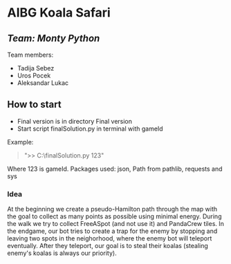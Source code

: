 # AIBG Koala Safari
## _Team: Monty Python_
Team members:
- Tadija Sebez
- Uros Pocek
- Aleksandar Lukac

## How to start

- Final version is in directory Final version
- Start script finalSolution.py in terminal with gameId

Example:
> ">> C:\finalSolution.py 123" 

Where 123 is gameId.
Packages used: json, Path from pathlib, requests and sys

### Idea

At the beginning we create a pseudo-Hamilton path through the map with the goal to collect as many points as possible using minimal energy. During the walk we try to collect FreeASpot (and not use it) and PandaCrew tiles. 
In the endgame, our bot tries to create a trap for the enemy by stopping and leaving two spots in the neighorhood, where the enemy bot will teleport eventually. After they teleport, our goal is to steal their koalas (stealing enemy's koalas is always our priority).
